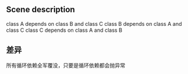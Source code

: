 ## Scene description

class A depends on class B and class C
class B depends on class A and class C
class C depends on class A and class B

## 差异

所有循环依赖全军覆没，只要是循环依赖都会抛异常
